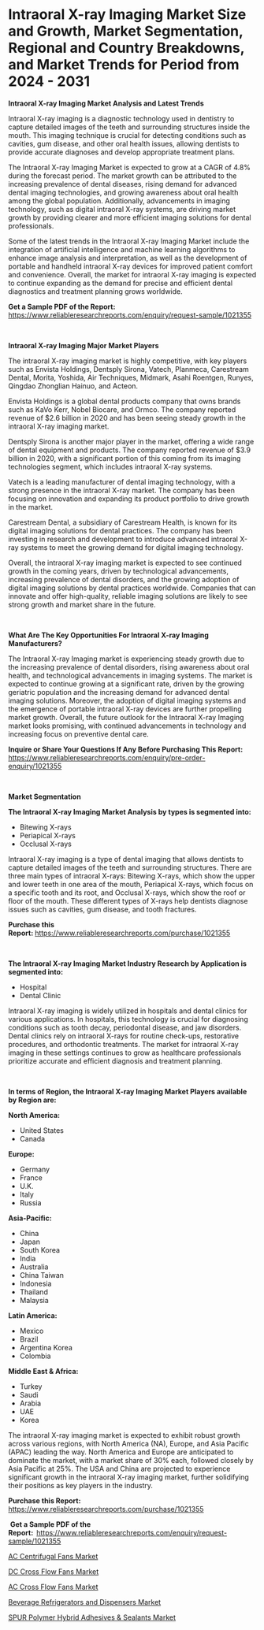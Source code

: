 <p><h1>Intraoral X-ray Imaging Market Size and Growth, Market Segmentation, Regional and Country Breakdowns, and Market Trends for Period from 2024 -  2031</h1></p><p><strong>Intraoral X-ray Imaging Market Analysis and Latest Trends</strong></p>
<p><p>Intraoral X-ray imaging is a diagnostic technology used in dentistry to capture detailed images of the teeth and surrounding structures inside the mouth. This imaging technique is crucial for detecting conditions such as cavities, gum disease, and other oral health issues, allowing dentists to provide accurate diagnoses and develop appropriate treatment plans.</p><p>The Intraoral X-ray Imaging Market is expected to grow at a CAGR of 4.8% during the forecast period. The market growth can be attributed to the increasing prevalence of dental diseases, rising demand for advanced dental imaging technologies, and growing awareness about oral health among the global population. Additionally, advancements in imaging technology, such as digital intraoral X-ray systems, are driving market growth by providing clearer and more efficient imaging solutions for dental professionals.</p><p>Some of the latest trends in the Intraoral X-ray Imaging Market include the integration of artificial intelligence and machine learning algorithms to enhance image analysis and interpretation, as well as the development of portable and handheld intraoral X-ray devices for improved patient comfort and convenience. Overall, the market for intraoral X-ray imaging is expected to continue expanding as the demand for precise and efficient dental diagnostics and treatment planning grows worldwide.</p></p>
<p><strong>Get a Sample PDF of the Report:&nbsp;</strong> <a href="https://www.reliableresearchreports.com/enquiry/request-sample/1021355">https://www.reliableresearchreports.com/enquiry/request-sample/1021355</a></p>
<p>&nbsp;</p>
<p><strong>Intraoral X-ray Imaging Major Market Players</strong></p>
<p><p>The intraoral X-ray imaging market is highly competitive, with key players such as Envista Holdings, Dentsply Sirona, Vatech, Planmeca, Carestream Dental, Morita, Yoshida, Air Techniques, Midmark, Asahi Roentgen, Runyes, Qingdao Zhonglian Hainuo, and Acteon.</p><p>Envista Holdings is a global dental products company that owns brands such as KaVo Kerr, Nobel Biocare, and Ormco. The company reported revenue of $2.6 billion in 2020 and has been seeing steady growth in the intraoral X-ray imaging market.</p><p>Dentsply Sirona is another major player in the market, offering a wide range of dental equipment and products. The company reported revenue of $3.9 billion in 2020, with a significant portion of this coming from its imaging technologies segment, which includes intraoral X-ray systems.</p><p>Vatech is a leading manufacturer of dental imaging technology, with a strong presence in the intraoral X-ray market. The company has been focusing on innovation and expanding its product portfolio to drive growth in the market.</p><p>Carestream Dental, a subsidiary of Carestream Health, is known for its digital imaging solutions for dental practices. The company has been investing in research and development to introduce advanced intraoral X-ray systems to meet the growing demand for digital imaging technology.</p><p>Overall, the intraoral X-ray imaging market is expected to see continued growth in the coming years, driven by technological advancements, increasing prevalence of dental disorders, and the growing adoption of digital imaging solutions by dental practices worldwide. Companies that can innovate and offer high-quality, reliable imaging solutions are likely to see strong growth and market share in the future.</p></p>
<p>&nbsp;</p>
<p><strong>What Are The Key Opportunities For Intraoral X-ray Imaging Manufacturers?</strong></p>
<p><p>The Intraoral X-ray Imaging market is experiencing steady growth due to the increasing prevalence of dental disorders, rising awareness about oral health, and technological advancements in imaging systems. The market is expected to continue growing at a significant rate, driven by the growing geriatric population and the increasing demand for advanced dental imaging solutions. Moreover, the adoption of digital imaging systems and the emergence of portable intraoral X-ray devices are further propelling market growth. Overall, the future outlook for the Intraoral X-ray Imaging market looks promising, with continued advancements in technology and increasing focus on preventive dental care.</p></p>
<p><strong>Inquire or Share Your Questions If Any Before Purchasing This Report:</strong> <a href="https://www.reliableresearchreports.com/enquiry/pre-order-enquiry/1021355">https://www.reliableresearchreports.com/enquiry/pre-order-enquiry/1021355</a></p>
<p>&nbsp;</p>
<p><strong>Market Segmentation</strong></p>
<p><strong>The Intraoral X-ray Imaging Market Analysis by types is segmented into:</strong></p>
<p><ul><li>Bitewing X-rays</li><li>Periapical X-rays</li><li>Occlusal X-rays</li></ul></p>
<p><p>Intraoral X-ray imaging is a type of dental imaging that allows dentists to capture detailed images of the teeth and surrounding structures. There are three main types of intraoral X-rays: Bitewing X-rays, which show the upper and lower teeth in one area of the mouth, Periapical X-rays, which focus on a specific tooth and its root, and Occlusal X-rays, which show the roof or floor of the mouth. These different types of X-rays help dentists diagnose issues such as cavities, gum disease, and tooth fractures.</p></p>
<p><strong>Purchase this Report:&nbsp;</strong><a href="https://www.reliableresearchreports.com/purchase/1021355">https://www.reliableresearchreports.com/purchase/1021355</a></p>
<p>&nbsp;</p>
<p><strong>The Intraoral X-ray Imaging Market Industry Research by Application is segmented into:</strong></p>
<p><ul><li>Hospital</li><li>Dental Clinic</li></ul></p>
<p><p>Intraoral X-ray imaging is widely utilized in hospitals and dental clinics for various applications. In hospitals, this technology is crucial for diagnosing conditions such as tooth decay, periodontal disease, and jaw disorders. Dental clinics rely on intraoral X-rays for routine check-ups, restorative procedures, and orthodontic treatments. The market for intraoral X-ray imaging in these settings continues to grow as healthcare professionals prioritize accurate and efficient diagnosis and treatment planning.</p></p>
<p>&nbsp;</p>
<p><strong>In terms of Region, the Intraoral X-ray Imaging Market Players available by Region are:</strong></p>
<p>
    <p> <strong> North America: </strong>
        <ul>
            <li>United States</li>
            <li>Canada</li>
        </ul>
        </p> 
    <p> <strong> Europe: </strong>
        <ul>
            <li>Germany</li>
            <li>France</li>
            <li>U.K.</li>
            <li>Italy</li>
            <li>Russia</li>
        </ul>
        </p> 
    <p> <strong> Asia-Pacific: </strong>
        <ul>
            <li>China</li>
            <li>Japan</li>
            <li>South Korea</li>
            <li>India</li>
            <li>Australia</li>
            <li>China Taiwan</li>
            <li>Indonesia</li>
            <li>Thailand</li>
            <li>Malaysia</li>
        </ul>
        </p> 
    <p> <strong> Latin America: </strong>
        <ul>
            <li>Mexico</li>
            <li>Brazil</li>
            <li>Argentina Korea</li>
            <li>Colombia</li>
        </ul>
        </p> 
    <p> <strong> Middle East & Africa: </strong>
        <ul>
            <li>Turkey</li>
            <li>Saudi</li>
            <li>Arabia</li>
            <li>UAE</li>
            <li>Korea</li>
        </ul>
    </p>
    </p>
<p><p>The intraoral X-ray imaging market is expected to exhibit robust growth across various regions, with North America (NA), Europe, and Asia Pacific (APAC) leading the way. North America and Europe are anticipated to dominate the market, with a market share of 30% each, followed closely by Asia Pacific at 25%. The USA and China are projected to experience significant growth in the intraoral X-ray imaging market, further solidifying their positions as key players in the industry.</p></p>
<p><strong>Purchase this Report: </strong><a href="https://www.reliableresearchreports.com/purchase/1021355">https://www.reliableresearchreports.com/purchase/1021355</a></p>
<p>&nbsp;<strong>Get a Sample PDF of the Report:&nbsp;&nbsp;</strong><a href="https://www.reliableresearchreports.com/enquiry/request-sample/1021355">https://www.reliableresearchreports.com/enquiry/request-sample/1021355</a></p>
<p><strong></strong></p>
<p><p><a href="https://medium.com/p/efb1aea7532c/edit">AC Centrifugal Fans Market</a></p><p><a href="https://medium.com/p/a8352eaa90e3/edit">DC Cross Flow Fans Market</a></p><p><a href="https://medium.com/p/cbb3b113c76a/edit">AC Cross Flow Fans Market</a></p><p><a href="https://github.com/beatblasta/Market-Research-Report-List-1/blob/main/beverage-refrigerators-and-dispensers-market.md">Beverage Refrigerators and Dispensers Market</a></p><p><a href="https://github.com/shotows/Market-Research-Report-List-1/blob/main/spur-polymer-hybrid-adhesives-sealants-market.md">SPUR Polymer Hybrid Adhesives & Sealants Market</a></p></p>